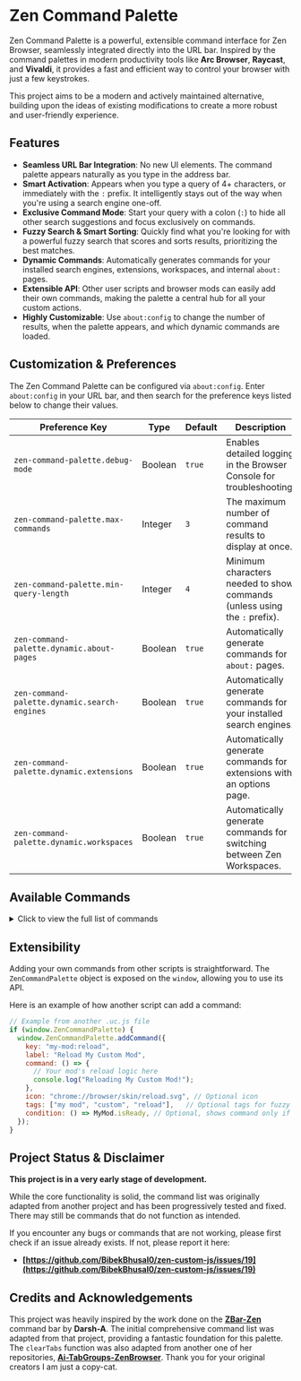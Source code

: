 # Zen Command Palette

Zen Command Palette is a powerful, extensible command interface for Zen Browser, seamlessly integrated directly into the URL bar. Inspired by the command palettes in modern productivity tools like **Arc Browser**, **Raycast**, and **Vivaldi**, it provides a fast and efficient way to control your browser with just a few keystrokes.

This project aims to be a modern and actively maintained alternative, building upon the ideas of existing modifications to create a more robust and user-friendly experience.

## Features

- **Seamless URL Bar Integration**: No new UI elements. The command palette appears naturally as you type in the address bar.
- **Smart Activation**: Appears when you type a query of 4+ characters, or immediately with the `:` prefix. It intelligently stays out of the way when you're using a search engine one-off.
- **Exclusive Command Mode**: Start your query with a colon (`:`) to hide all other search suggestions and focus exclusively on commands.
- **Fuzzy Search & Smart Sorting**: Quickly find what you're looking for with a powerful fuzzy search that scores and sorts results, prioritizing the best matches.
- **Dynamic Commands**: Automatically generates commands for your installed search engines, extensions, workspaces, and internal `about:` pages.
- **Extensible API**: Other user scripts and browser mods can easily add their own commands, making the palette a central hub for all your custom actions.
- **Highly Customizable**: Use `about:config` to change the number of results, when the palette appears, and which dynamic commands are loaded.

## Customization & Preferences

The Zen Command Palette can be configured via `about:config`. Enter `about:config` in your URL bar, and then search for the preference keys listed below to change their values.

| Preference Key                                 | Type    | Default | Description                                                              |
| ---------------------------------------------- | ------- | ------- | ------------------------------------------------------------------------ |
| `zen-command-palette.debug-mode`               | Boolean | `true`  | Enables detailed logging in the Browser Console for troubleshooting.     |
| `zen-command-palette.max-commands`             | Integer | `3`     | The maximum number of command results to display at once.                |
| `zen-command-palette.min-query-length`         | Integer | `4`     | Minimum characters needed to show commands (unless using the `:` prefix). |
| `zen-command-palette.dynamic.about-pages`      | Boolean | `true`  | Automatically generate commands for `about:` pages.                      |
| `zen-command-palette.dynamic.search-engines`   | Boolean | `true`  | Automatically generate commands for your installed search engines.       |
| `zen-command-palette.dynamic.extensions`       | Boolean | `true`  | Automatically generate commands for extensions with an options page.     |
| `zen-command-palette.dynamic.workspaces`       | Boolean | `true`  | Automatically generate commands for switching between Zen Workspaces.    |

## Available Commands

<details>
<summary>Click to view the full list of commands</summary>

### Tab Management
- Duplicate Tab
- Clear Other Tabs
- Move Tab Left / Right
- Close Tab
- Toggle Mute Tab
- Pin / Unpin Tab
- Next / Previous Tab
- Show All Tabs Panel
- Add to / Remove from Essentials
- Replace Pinned Tab URL with Current
- Reset Pinned Tab
- Reopen Closed Tab

### Window Management
- New Window
- Close Window
- Minimize Window
- Open Private Window
- Reopen Closed Window

### Navigation & History
- Go Back / Forward
- Stop Loading
- Reload Page / Hard Reload
- Bookmark This Page / All Tabs
- Search Bookmarks / History
- Show All Bookmarks / History (Library)

### Zen Browser Features
- **Compact Mode**: Toggle Compact Mode, Floating Sidebar, or Floating Toolbar
- **Workspaces**: Next/Previous Workspace, Change Tab's Workspace, Delete Workspace, Change Icon, Create New Workspace, Reorder Workspaces
- **Split View**: Set Grid, Vertical, or Horizontal Split; Unsplit View
- **Themes**: Open Theme Picker
- **UI**: Toggle Tabs on Right, Toggle Sidebar Width, Copy Current URL (and as Markdown)

### Find & Search
- Find in Page
- Find Next / Previous
- Translate Page

### View & Display
- Toggle Fullscreen
- Zoom In / Out / Reset

### Media & Files
- Toggle Picture-in-Picture
- Take Screenshot
- View Downloads
- Save Page As...
- Print Page
- Open File

### Dynamic Commands
- **About Pages**: Automatically generated commands to open any of Firefox's internal `about:` pages (e.g., `about:config`, `about:addons`).
- **Search Engines**: Automatically generated commands to switch the URL bar's current search engine to any of your installed engines (e.g., "Search with: Google").
- **Extension Options**: Automatically generated commands to open the options page for any of your installed extensions that have one.
- **Workspaces**: Automatically generated commands to switch to any of your other Zen Workspaces.

</details>

## Extensibility

Adding your own commands from other scripts is straightforward. The `ZenCommandPalette` object is exposed on the `window`, allowing you to use its API.

Here is an example of how another script can add a command:

```javascript
// Example from another .uc.js file
if (window.ZenCommandPalette) {
  window.ZenCommandPalette.addCommand({
    key: "my-mod:reload",
    label: "Reload My Custom Mod",
    command: () => {
      // Your mod's reload logic here
      console.log("Reloading My Custom Mod!");
    },
    icon: "chrome://browser/skin/reload.svg", // Optional icon
    tags: ["my mod", "custom", "reload"],   // Optional tags for fuzzy search
    condition: () => MyMod.isReady, // Optional, shows command only if true
  });
}
```

## Project Status & Disclaimer

**This project is in a very early stage of development.**

While the core functionality is solid, the command list was originally adapted from another project and has been progressively tested and fixed. There may still be commands that do not function as intended.

If you encounter any bugs or commands that are not working, please first check if an issue already exists. If not, please report it here:
- **[https://github.com/BibekBhusal0/zen-custom-js/issues/19](https://github.com/BibekBhusal0/zen-custom-js/issues/19)**

## Credits and Acknowledgements

This project was heavily inspired by the work done on the **[ZBar-Zen](https://github.com/Darsh-A/ZBar-Zen)** command bar by **Darsh-A**. The initial comprehensive command list was adapted from that project, providing a fantastic foundation for this palette. The `clearTabs` function was also adapted from another one of her repositories, **[Ai-TabGroups-ZenBrowser](https://github.com/Darsh-A/Ai-TabGroups-ZenBrowser/blob/main/clear.uc.js)**. Thank you for your original creators I am just a copy-cat.
